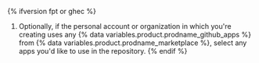 {% ifversion fpt or ghec %}
1. Optionally, if the personal account or organization in which you're creating uses any {% data variables.product.prodname_github_apps %} from {% data variables.product.prodname_marketplace %}, select any apps you'd like to use in the repository.
{% endif %}
